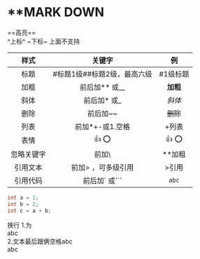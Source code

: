 # **MARK DOWN

==高亮==  
^上标^
~下标~
上面不支持
  
|    样式    |          关键字              |     例     |
|   :----:   | :------------------------:  |  :------:  |
|    标题    |  #标题1级##标题2级，最高六级  |   #1级标题  |
|    加粗    |           前后加** 或__      |  **加粗**  |
|    斜体    |             前后加* 或_      |    *斜体*  |
|    删除    |             前后加~~         |  ~~删除~~  |
|    列表    |          前加*+-或1.空格     |    +列表    |
|    表情    |            :+1: :o:         |   :+1: :o:  |
| 忽略关键字 |              前加\           |   \*\*加粗  |
|  引用文本  |      前加> ，可多级引用       |    >引用    |
|  引用代码  |         前后加` 或```        |    `abc`    |

```  c++
int a = 1;
int b = 2;
int c = a + b;
```

换行
1.为</BR>abc</BR>
2.文本最后跟俩空格abc  
abc
